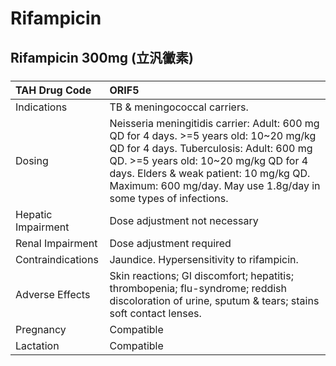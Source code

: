 # Rifampicin

## Rifampicin 300mg (立汎黴素)

##### 

| TAH Drug Code      | ORIF5                                                                                                                                                                                                                                                                                   |
|:-------------------|:----------------------------------------------------------------------------------------------------------------------------------------------------------------------------------------------------------------------------------------------------------------------------------------|
| Indications        | TB & meningococcal carriers.                                                                                                                                                                                                                                                            |
| Dosing             | Neisseria meningitidis carrier: Adult: 600 mg QD for 4 days. >=5 years old: 10~20 mg/kg QD for 4 days. Tuberculosis: Adult: 600 mg QD. >=5 years old: 10~20 mg/kg QD for 4 days. Elders & weak patient: 10 mg/kg QD. Maximum: 600 mg/day. May use 1.8g/day in some types of infections. |
| Hepatic Impairment | Dose adjustment not necessary                                                                                                                                                                                                                                                           |
| Renal Impairment   | Dose adjustment required                                                                                                                                                                                                                                                                |
| Contraindications  | Jaundice. Hypersensitivity to rifampicin.                                                                                                                                                                                                                                               |
| Adverse Effects    | Skin reactions; GI discomfort; hepatitis; thrombopenia; flu-syndrome; reddish discoloration of urine, sputum & tears; stains soft contact lenses.                                                                                                                                       |
| Pregnancy          | Compatible                                                                                                                                                                                                                                                                              |
| Lactation          | Compatible                                                                                                                                                                                                                                                                              |

